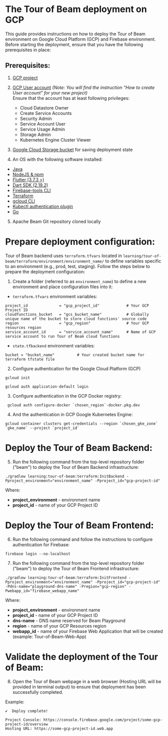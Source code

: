 <!--
    Licensed to the Apache Software Foundation (ASF) under one
    or more contributor license agreements.  See the NOTICE file
    distributed with this work for additional information
    regarding copyright ownership.  The ASF licenses this file
    to you under the Apache License, Version 2.0 (the
    "License"); you may not use this file except in compliance
    with the License.  You may obtain a copy of the License at

      http://www.apache.org/licenses/LICENSE-2.0

    Unless required by applicable law or agreed to in writing,
    software distributed under the License is distributed on an
    "AS IS" BASIS, WITHOUT WARRANTIES OR CONDITIONS OF ANY
    KIND, either express or implied.  See the License for the
    specific language governing permissions and limitations
    under the License.
-->
# The Tour of Beam deployment on GCP
This guide provides instructions on how to deploy the Tour of Beam environment on Google Cloud Platform (GCP) and Firebase environment. Before starting the deployment, ensure that you have the following prerequisites in place:

## Prerequisites:

1. [GCP project](https://cloud.google.com/resource-manager/docs/creating-managing-projects)
2. [GCP User account](https://cloud.google.com/appengine/docs/standard/access-control?tab=python) _(Note: You will find the instruction "How to create User account" for your new project)_<br>
   Ensure that the account has at least following privileges:
   - Cloud Datastore Owner
   - Create Service Accounts
   - Security Admin
   - Service Account User
   - Service Usage Admin
   - Storage Admin
   - Kubernetes Engine Cluster Viewer

3. [Google Cloud Storage bucket](https://cloud.google.com/storage/docs/creating-buckets) for saving deployment state

4. An OS with the following software installed:

* [Java](https://adoptopenjdk.net/)
* [NodeJS & npm](https://docs.npmjs.com/downloading-and-installing-node-js-and-npm/)
* [Flutter (3.7.3 >)](https://docs.flutter.dev/get-started/install)
* [Dart SDK (2.19.2)](https://dart.dev/get-dart)
* [Firebase-tools CLI](https://www.npmjs.com/package/firebase-tools)
* [Terraform](https://www.terraform.io/downloads)
* [gcloud CLI](https://cloud.google.com/sdk/docs/install-sdk)
* [Kubectl authentication plugin](https://cloud.google.com/blog/products/containers-kubernetes/kubectl-auth-changes-in-gke)
* [Go](https://go.dev/doc/install)

5. Apache Beam Git repository cloned locally

# Prepare deployment configuration:
Tour of Beam backend uses `terraform.tfvars` located in `learning/tour-of-beam/terraform/environment/environment_name/` to define variables specific to an environment (e.g., prod, test, staging). Follow the steps below to prepare the deployment configuration:<br>
1. Create a folder (referred to as `environment_name`) to define a new environment and place configuration files into it:

* `terraform.tfvars` environment variables:
```
project_id              = "gcp_project_id"            # Your GCP Project ID
cloudfunctions_bucket   = "gcs_bucket_name"           # Globally unique name of the bucket to store cloud functions' source code
region                  = "gcp_region"                # Your GCP resources region
service_account_id      = "service_account_name"      # Name of GCP service account to run Tour of Beam cloud functions

```
* `state.tfbackend` environment variables:
```
bucket = "bucket_name"          # Your created bucket name for terraform tfstate file
```
2. Configure authentication for the Google Cloud Platform (GCP)
```
gcloud init
```
```
gcloud auth application-default login
```

3. Configure authentication in the GCP Docker registry:
```
 gcloud auth configure-docker `chosen_region`-docker.pkg.dev
```
4. And the authentication in GCP Google Kubernetes Engine:
```
gcloud container clusters get-credentials --region `chosen_gke_zone` `gke_name` --project `project_id`
```

# Deploy the Tour of Beam Backend:

5. Run the following command from the top-level repository folder ("beam") to deploy the Tour of Beam Backend infrastructure:
```
./gradlew learning:tour-of-beam:terraform:InitBackend -Pproject_environment="environment_name" -Pproject_id="gcp-project-id"
```
Where:
- **project_environment** - environment name
- **project_id** - name of your GCP Project ID

# Deploy the Tour of Beam Frontend:

6. Run the following command and follow the instructions to configure authentication for Firebase:
```
firebase login --no-localhost
```

7. Run the following command from the top-level repository folder ("beam") to deploy the Tour of Beam Frontend infrastructure:
```
./gradlew learning:tour-of-beam:terraform:InitFrontend -Pproject_environment="environment_name" -Pproject_id="gcp-project-id" -Pdns-name="playground-dns-name" -Pregion="gcp-region" -Pwebapp_id="firebase_webapp_name" 
```
Where:
- **project_environment** - environment name
- **project_id** - name of your GCP Project ID
- **dns-name** - DNS name reserved for Beam Playground
- **region** - name of your GCP Resources region
- **webapp_id** - name of your Firebase Web Application that will be created (example: Tour-of-Beam-Web-App)

# Validate the deployment of the Tour of Beam:
8. Open the Tour of Beam webpage in a web browser (Hosting URL will be provided in terminal output) to ensure that deployment has been successfully completed.

Example:
```
✔  Deploy complete!

Project Console: https://console.firebase.google.com/project/some-gcp-project-id/overview
Hosting URL: https://some-gcp-project-id.web.app
```